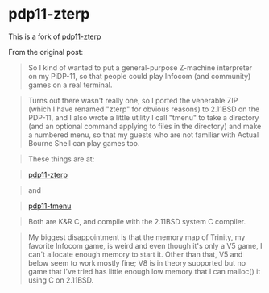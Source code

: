 pdp11-zterp
===========

This is a fork of [pdp11-zterp](https://github.com/athornton/pdp11-zterp)

From the original post:

> So I kind of wanted to put a general-purpose Z-machine interpreter on my
PiDP-11, so that people could play Infocom (and community) games on a real
terminal.

> Turns out there wasn't really one, so I ported the venerable ZIP (which I
have renamed "zterp" for obvious reasons) to 2.11BSD on the PDP-11, and I
also wrote a little utility I call "tmenu" to take a directory (and an
optional command applying to files in the directory) and make a numbered
menu, so that my guests who are not familiar with Actual Bourne Shell can
play games too.

> These things are at:

> [pdp11-zterp](https://github.com/athornton/pdp11-zterp)

> and

> [pdp11-tmenu](https://github.com/athornton/pdp11-tmenu/)

> Both are K&R C, and compile with the 2.11BSD system C compiler.

> My biggest disappointment is that the memory map of Trinity, my favorite
Infocom game, is weird and even though it's only a V5 game, I can't
allocate enough memory to start it.  Other than that, V5 and below seem to
work mostly fine; V8 is in theory supported but no game that I've tried has
little enough low memory that I can malloc() it using C on 2.11BSD.
